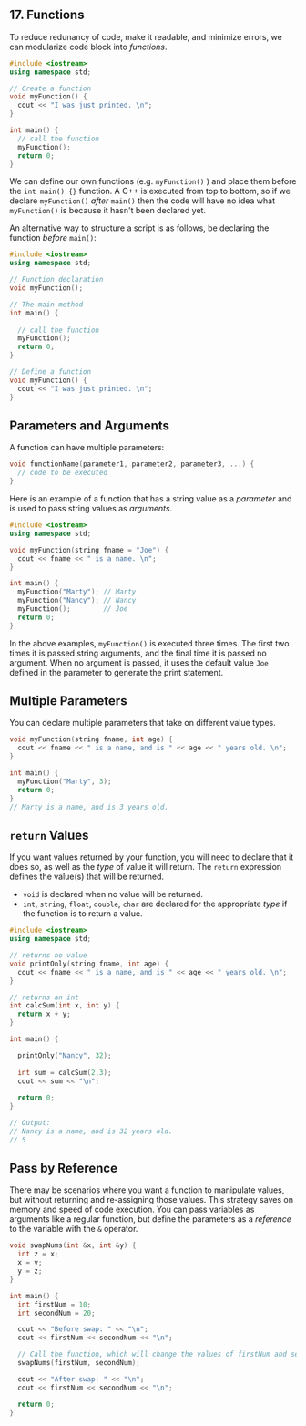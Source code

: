 ## 17. Functions

To reduce redunancy of code, make it readable, and minimize errors, we can modularize code block into _functions_. 

```c++
#include <iostream>
using namespace std;

// Create a function
void myFunction() {
  cout << "I was just printed. \n";
}

int main() {
  // call the function
  myFunction(); 
  return 0;
}
```

We can define our own functions (e.g. `myFunction()` ) and place them before the `int main() {}` function. A C++ is executed from top to bottom, so if we declare `myFunction()` _after_ `main()` then the code will have no idea what `myFunction()` is because it hasn't been declared yet.

An alternative way to structure a script is as follows, be declaring the function _before_ `main()`:

```c++
#include <iostream>
using namespace std;

// Function declaration
void myFunction();

// The main method
int main() {
  
  // call the function
  myFunction();  
  return 0;
}

// Define a function
void myFunction() {
  cout << "I was just printed. \n";
}
```



## Parameters and Arguments

A function can have multiple parameters:

```c++
void functionName(parameter1, parameter2, parameter3, ...) {
  // code to be executed
}
```



Here is an example of a function that has a string value as a _parameter_ and is used to pass string values as _arguments_.

```c++
#include <iostream>
using namespace std;

void myFunction(string fname = "Joe") {
  cout << fname << " is a name. \n";
}

int main() {
  myFunction("Marty"); // Marty
  myFunction("Nancy"); // Nancy
  myFunction();        // Joe
  return 0;
}
```

In the above examples, `myFunction()` is executed three times. The first two times it is passed string arguments, and the final time it is passed no argument. When no argument is passed, it uses the default value `Joe` defined in the parameter to generate the print statement.

## Multiple Parameters

You can declare multiple parameters that take on different value types.

```c++
void myFunction(string fname, int age) {
  cout << fname << " is a name, and is " << age << " years old. \n";
}

int main() {
  myFunction("Marty", 3);
  return 0;
}
// Marty is a name, and is 3 years old.
```



## `return` Values

If you want values returned by your function, you will need to declare that it does so, as well as the _type_ of value it will return. The `return` expression defines the value(s) that will be returned.

- `void` is declared when no value will be returned.
- `int`, `string`, `float`, `double`, `char` are declared for the appropriate _type_ if the function is to return a value.

```c++
#include <iostream>
using namespace std;

// returns no value
void printOnly(string fname, int age) {
  cout << fname << " is a name, and is " << age << " years old. \n";
}

// returns an int
int calcSum(int x, int y) {
  return x + y;
}

int main() {

  printOnly("Nancy", 32);
  
  int sum = calcSum(2,3);
  cout << sum << "\n";
  
  return 0;
}

// Output:
// Nancy is a name, and is 32 years old. 
// 5
```

## Pass by Reference

There may be scenarios where you want a function to manipulate values, but without returning and re-assigning those values. This strategy saves on memory and speed of code execution. You can pass variables as arguments like a regular function, but define the parameters as a _reference_ to the variable with the `&` operator.

```c++
void swapNums(int &x, int &y) {
  int z = x;
  x = y;
  y = z;
}

int main() {
  int firstNum = 10;
  int secondNum = 20;

  cout << "Before swap: " << "\n";
  cout << firstNum << secondNum << "\n";

  // Call the function, which will change the values of firstNum and secondNum
  swapNums(firstNum, secondNum);

  cout << "After swap: " << "\n";
  cout << firstNum << secondNum << "\n";

  return 0;
}
```

